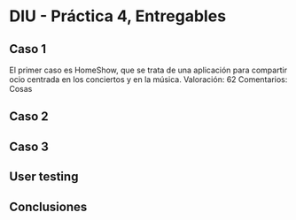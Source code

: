 # DIU - Práctica 4, Entregables

## Caso 1
El primer caso es HomeShow, que se trata de una aplicación para compartir ocio centrada en los conciertos y en la música.
 Valoración: 62
 Comentarios: Cosas
## Caso 2
## Caso 3

## User testing

## Conclusiones
